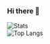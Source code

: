 ### Hi there 👋


![Stats](https://github-readme-stats.vercel.app/api?username=gzod01&show_icons=true)<br>
![Top Langs](https://github-readme-stats.vercel.app/api/top-langs/?username=gzod01&langs_count=8&layout=compact)


<!--
**GZod01/GZod01** is a ✨ _special_ ✨ repository because its `README.md` (this file) appears on your GitHub profile.

Here are some ideas to get you started:

- 🔭 I’m currently working on ...
- 🌱 I’m currently learning ...
- 👯 I’m looking to collaborate on ...
- 🤔 I’m looking for help with ...
- 💬 Ask me about ...
- 📫 How to reach me: ...
- 😄 Pronouns: ...
- ⚡ Fun fact: ...
-->
